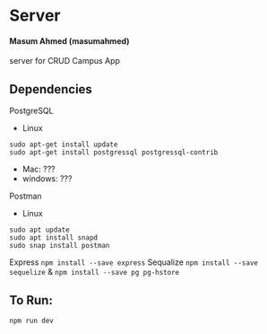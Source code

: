# Server
#### Masum Ahmed (masumahmed)

server for CRUD Campus App

## Dependencies
PostgreSQL
- Linux
```
sudo apt-get install update
sudo apt-get install postgressql postgressql-contrib
```

- Mac: ???
- windows: ???

Postman
- Linux
```
sudo apt update
sudo apt install snapd
sudo snap install postman
```

Express `npm install --save express`
Sequalize `npm install --save sequelize` & `npm install --save pg pg-hstore`

## To Run:

`npm run dev`
